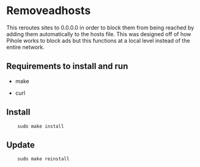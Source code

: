 # Removeadhosts

This reroutes sites to 0.0.0.0 in order to block them from being reached by adding them automatically to the hosts file. This was designed off of how Pihole works to block ads but this functions at a local level instead of the entire network.    

## Requirements to install and run

- make

- curl

## Install

        sudo make install

## Update

        sudo make reinstall


